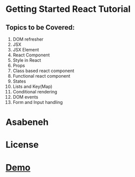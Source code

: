 # Getting Started React Tutorial
## Topics to be Covered:
1. DOM refresher
2. JSX
3. JSX Element
4. React Component
5. Style in React
6. Props
7. Class based react component
8. Functional react component
9. States
10. Lists and Key(Map)
11. Conditional rendering
12. DOM events
13. Form and Input handling
# Asabeneh
# License
# [Demo](https://asabeneh.github.io/user-post-react/)

 
